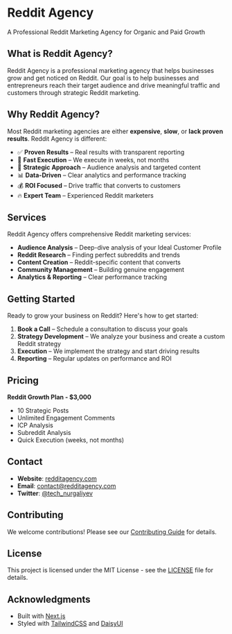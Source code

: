 # Reddit Agency

A Professional Reddit Marketing Agency for Organic and Paid Growth

## What is Reddit Agency?

Reddit Agency is a professional marketing agency that helps businesses grow and get noticed on Reddit. Our goal is to help businesses and entrepreneurs reach their target audience and drive meaningful traffic and customers through strategic Reddit marketing.

## Why Reddit Agency?

Most Reddit marketing agencies are either **expensive**, **slow**, or **lack proven results**. Reddit Agency is different:

- ✅ **Proven Results** – Real results with transparent reporting
- 🚀 **Fast Execution** – We execute in weeks, not months
- 🎯 **Strategic Approach** – Audience analysis and targeted content
- 📊 **Data-Driven** – Clear analytics and performance tracking
- 💰 **ROI Focused** – Drive traffic that converts to customers
- 🔥 **Expert Team** – Experienced Reddit marketers

## Services

Reddit Agency offers comprehensive Reddit marketing services:

- **Audience Analysis** – Deep-dive analysis of your Ideal Customer Profile
- **Reddit Research** – Finding perfect subreddits and trends
- **Content Creation** – Reddit-specific content that converts
- **Community Management** – Building genuine engagement
- **Analytics & Reporting** – Clear performance tracking

## Getting Started

Ready to grow your business on Reddit? Here's how to get started:

1. **Book a Call** – Schedule a consultation to discuss your goals
2. **Strategy Development** – We analyze your business and create a custom Reddit strategy
3. **Execution** – We implement the strategy and start driving results
4. **Reporting** – Regular updates on performance and ROI

## Pricing

**Reddit Growth Plan - $3,000**
- 10 Strategic Posts
- Unlimited Engagement Comments
- ICP Analysis
- Subreddit Analysis
- Quick Execution (weeks, not months)

## Contact

- **Website**: [redditagency.com](https://redditagency.com)
- **Email**: contact@redditagency.com
- **Twitter**: [@tech_nurgaliyev](https://x.com/tech_nurgaliyev)

## Contributing

We welcome contributions! Please see our [Contributing Guide](CONTRIBUTING.md) for details.

## License

This project is licensed under the MIT License - see the [LICENSE](LICENSE) file for details.

## Acknowledgments

- Built with [Next.js](https://nextjs.org/)
- Styled with [TailwindCSS](https://tailwindcss.com/) and [DaisyUI](https://daisyui.com/)
